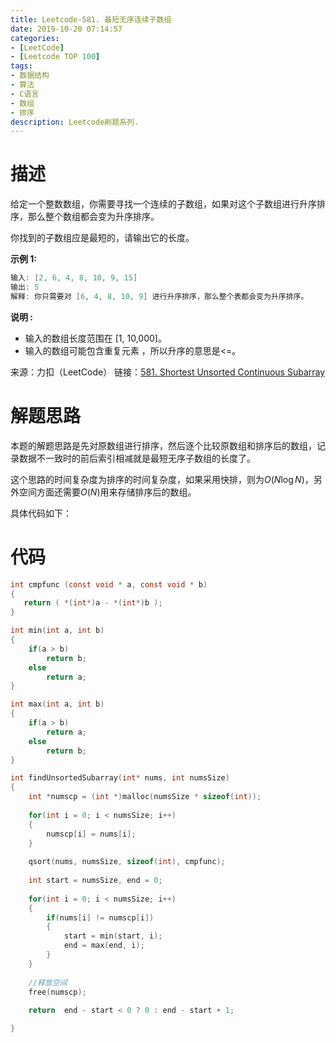 ```yaml
---
title: Leetcode-581. 最短无序连续子数组
date: 2019-10-20 07:14:57
categories:
- [LeetCode]
- [Leetcode TOP 100]
tags:
- 数据结构
- 算法
- C语言
- 数组 
- 排序
description: Leetcode刷题系列.
---
```

# 描述

给定一个整数数组，你需要寻找一个连续的子数组，如果对这个子数组进行升序排序，那么整个数组都会变为升序排序。

你找到的子数组应是最短的，请输出它的长度。

**示例 1:**

```c
输入: [2, 6, 4, 8, 10, 9, 15]
输出: 5
解释: 你只需要对 [6, 4, 8, 10, 9] 进行升序排序，那么整个表都会变为升序排序。
```

**说明 :**

- 输入的数组长度范围在 [1, 10,000]。
- 输入的数组可能包含重复元素 ，所以升序的意思是<=。

来源：力扣（LeetCode）
链接：[581. Shortest Unsorted Continuous Subarray](https://leetcode-cn.com/problems/shortest-unsorted-continuous-subarray)


# 解题思路

本题的解题思路是先对原数组进行排序，然后逐个比较原数组和排序后的数组，记录数据不一致时的前后索引相减就是最短无序子数组的长度了。

这个思路的时间复杂度为排序的时间复杂度，如果采用快排，则为$O(N\log N)$，另外空间方面还需要$O(N)$用来存储排序后的数组。

具体代码如下：


# 代码

```c
int cmpfunc (const void * a, const void * b)
{
   return ( *(int*)a - *(int*)b );
}

int min(int a, int b)
{
    if(a > b)
        return b;
    else 
        return a;
}

int max(int a, int b)
{
    if(a > b)
        return a;
    else 
        return b;
}

int findUnsortedSubarray(int* nums, int numsSize)
{
    int *numscp = (int *)malloc(numsSize * sizeof(int));
    
    for(int i = 0; i < numsSize; i++)
    {
        numscp[i] = nums[i];
    }
    
    qsort(nums, numsSize, sizeof(int), cmpfunc);
    
    int start = numsSize, end = 0;
    
    for(int i = 0; i < numsSize; i++)
    {
        if(nums[i] != numscp[i])
        {
            start = min(start, i);
            end = max(end, i);
        }
    }
    
    //释放空间
    free(numscp);
    
    return  end - start < 0 ? 0 : end - start + 1;

}
```